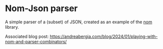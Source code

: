 # Nom-Json parser

A simple parser of a (subset) of JSON, created as an example of the [nom](https://github.com/rust-bakery/nom) library.

Associated blog post: https://andreabergia.com/blog/2024/01/playing-with-nom-and-parser-combinators/
